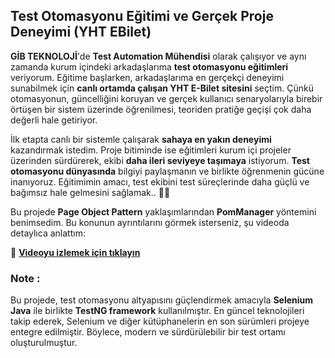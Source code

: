 ## Test Otomasyonu Eğitimi ve Gerçek Proje Deneyimi  (YHT EBilet)


**GİB TEKNOLOJİ**'de **Test Automation Mühendisi** olarak çalışıyor ve aynı zamanda kurum içindeki arkadaşlarıma **test otomasyonu eğitimleri** veriyorum. Eğitime başlarken, arkadaşlarıma en gerçekçi deneyimi sunabilmek için **canlı ortamda çalışan YHT E-Bilet sitesini** seçtim. Çünkü otomasyonun, güncelliğini koruyan ve gerçek kullanıcı senaryolarıyla birebir örtüşen bir sistem üzerinde öğrenilmesi, teoriden pratiğe geçişi çok daha değerli hale getiriyor.  

İlk etapta canlı bir sistemle çalışarak **sahaya en yakın deneyimi** kazandırmak istedim. Proje bitiminde ise eğitimleri kurum içi projeler üzerinden sürdürerek, ekibi **daha ileri seviyeye taşımaya** istiyorum. **Test otomasyonu dünyasında** bilgiyi paylaşmanın ve birlikte öğrenmenin gücüne inanıyoruz. Eğitimimin amacı, test ekibini test süreçlerinde daha güçlü ve bağımsız hale gelmesini sağlamak..  🚀✨  

Bu projede  **Page Object Pattern** yaklaşımlarından  **PomManager** yöntemini benimsedim. Bu konunun ayrıntılarını görmek isterseniz, şu videoda detaylıca anlattım:  

🎥 **[Videoyu izlemek için tıklayın](https://www.youtube.com/watch?v=rCKe2gQSY-Q)**

### Note : ###

Bu projede, test otomasyonu altyapısını güçlendirmek amacıyla **Selenium Java** ile birlikte **TestNG framework** kullanılmıştır. En güncel teknolojileri takip ederek, Selenium ve diğer kütüphanelerin en son sürümleri projeye entegre edilmiştir. Böylece, modern ve sürdürülebilir bir test ortamı oluşturulmuştur.

